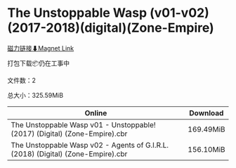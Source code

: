 # The Unstoppable Wasp (v01-v02)(2017-2018)(digital)(Zone-Empire)

[磁力链接⬇Magnet Link](magnet:?xt=urn:btih:04717381f96d18db26a3fbc2517ac7172e0cdcfa&dn=The%20Unstoppable%20Wasp%20%28v01-v02%29%282017-2018%29%28digital%29%28Zone-Empire%29)

打包下载📦仍在工事中

文件数：2

总大小：325.59MiB

Online | Download
--- | ---
The Unstoppable Wasp v01 - Unstoppable! (2017) (Digital) (Zone-Empire).cbr | 169.49MiB
The Unstoppable Wasp v02 - Agents of G.I.R.L. (2018) (Digital) (Zone-Empire).cbr | 156.10MiB